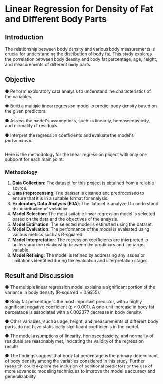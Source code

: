 # Linear Regression for Density of Fat and Different Body Parts

## Introduction

The relationship between body density and various body measurements is crucial for understanding the distribution of body fat. This study explores the correlation between body density and body fat percentage, age, height, and measurements of different body parts.

## Objective

●	Perform exploratory data analysis to understand the characteristics of the variables.

●	Build a multiple linear regression model to predict body density based on the given predictors.

●	Assess the model's assumptions, such as linearity, homoscedasticity, and normality of residuals.

●	Interpret the regression coefficients and evaluate the model's performance.



##

Here is the methodology for the linear regression project with only one subpoint for each main point:

### Methodology

1. **Data Collection**: The dataset for this project is obtained from a reliable source.
2. **Data Preprocessing**: The dataset is cleaned and preprocessed to ensure that it is in a suitable format for analysis.
3. **Exploratory Data Analysis (EDA)**: The dataset is analyzed to understand the distribution of variables.
4. **Model Selection**: The most suitable linear regression model is selected based on the data and the objectives of the analysis.
5. **Model Estimation**: The selected model is estimated using the dataset.
6. **Model Evaluation**: The performance of the model is evaluated using various metrics such as R-squared.
7. **Model Interpretation**: The regression coefficients are interpreted to understand the relationship between the predictors and the target variable.
8. **Model Refining**: The model is refined by addressing any issues or limitations identified during the evaluation and interpretation stages.



## Result and Discussion

●	The multiple linear regression model explains a significant portion of the variance in body density (R-squared = 0.9555).

●	Body fat percentage is the most important predictor, with a highly significant negative coefficient (p < 0.001). A one-unit increase in body fat percentage is associated with a 0.002377 decrease in body density.

●	Other variables, such as age, height, and measurements of different body parts, do not have statistically significant coefficients in the model.

●	The model assumptions of linearity, homoscedasticity, and normality of residuals are reasonably met, indicating the validity of the regression results.

●	The findings suggest that body fat percentage is the primary determinant of body density among the variables considered in this study. Further research could explore the inclusion of additional predictors or the use of more advanced modeling techniques to improve the model's accuracy and generalizability.
